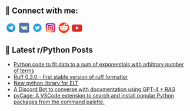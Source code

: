 ## 🔎 Connect with me:
[<img src="https://github.com/bullbesh/bullbesh/blob/main/images/Telegram.png" width="32" height="32" />](https://t.me/bullbesh)
[<img src="https://github.com/bullbesh/bullbesh/blob/main/images/VK.png" width="32" height="32" />](https://vk.com/bullbesh)
[<img src="https://github.com/bullbesh/bullbesh/blob/main/images/Twitter.png" width="32" height="32" />](https://twitter.com/bullbesh1)
[<img src="https://github.com/bullbesh/bullbesh/blob/main/images/Instagram.png" width="32" height="32" />](https://www.instagram.com/bullbesh)
[<img src="https://github.com/bullbesh/bullbesh/blob/main/images/Reddit.png" width="32" height="32" />](https://www.reddit.com/user/bullbesh)
[<img src="https://github.com/bullbesh/bullbesh/blob/main/images/YouTube.png" width="32" height="32" />](https://www.youtube.com/channel/UCtfjRs6uzgq5mfm8S06WTcg)

## 📕 Latest r/Python Posts
<!-- BLOG-POST-LIST:START -->
- [Python code to fit data to a sum of exponentials with arbitrary number of terms](https://www.reddit.com/r/Python/comments/1b3cot3/python_code_to_fit_data_to_a_sum_of_exponentials/)
- [Ruff 0.3.0 - first stable version of ruff formatter](https://www.reddit.com/r/Python/comments/1b36z60/ruff_030_first_stable_version_of_ruff_formatter/)
- [New python library for ELT](https://www.reddit.com/r/Python/comments/1b36wde/new_python_library_for_elt/)
- [A Discord Bot to converse with documentation using GPT-4 + RAG](https://www.reddit.com/r/Python/comments/1b33vnk/a_discord_bot_to_converse_with_documentation/)
- [pyCage: A VSCode extension to search and install popular Python packages from the command palette.](https://www.reddit.com/r/Python/comments/1b32suc/pycage_a_vscode_extension_to_search_and_install/)
<!-- BLOG-POST-LIST:END -->
